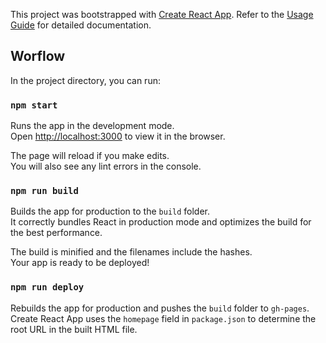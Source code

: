 This project was bootstrapped with [Create React App](https://github.com/facebookincubator/create-react-app). Refer to the [Usage Guide](https://github.com/facebookincubator/create-react-app/blob/master/packages/react-scripts/template/README.md) for detailed documentation.

## Worflow

In the project directory, you can run:

### `npm start`

Runs the app in the development mode.<br>
Open [http://localhost:3000](http://localhost:3000) to view it in the browser.

The page will reload if you make edits.<br>
You will also see any lint errors in the console.

### `npm run build`

Builds the app for production to the `build` folder.<br>
It correctly bundles React in production mode and optimizes the build for the best performance.

The build is minified and the filenames include the hashes.<br>
Your app is ready to be deployed!

### `npm run deploy`

Rebuilds the app for production and pushes the `build` folder to `gh-pages`.<br>
Create React App uses the `homepage` field in `package.json` to determine the root URL in the built HTML file.
